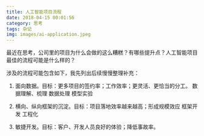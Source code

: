 ```yaml
---
title: 人工智能项目流程
date: 2018-04-15 00:01:56
category: 思考
tags: 杂记
img: images/ai-application.jpeg
---
```


最近在思考，公司里的项目为什么会做的这么糟糕？有哪些提升点？人工智能项目最佳的流程可能是什么样的？

涉及的流程可能包含如下，我先列出后续慢慢整理补充：

1. 面向数据。目标：更多项目的签约率；工作效率；更灵活、更恰当的分工。
数据理解、梳理
数据处理
模型实验


2. 横向、纵向框架的沉淀。目标：项目落地效率越来越高；形成规模效应
框架开发
工程化
3. 敏捷开发。目标：客户、开发人员良好的体验；降低事故率。
